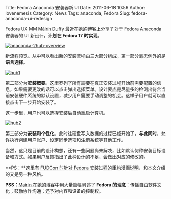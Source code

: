 Title: Fedora Anaconda 安装器新 UI
Date: 2011-06-18 10:56
Author: lovenemesis
Category: News
Tags: anaconda, Fedora
Slug: fedora-anaconda-ui-redesign

Fedora UX MM [Máirín Duffy
最近在她的博客](http://mairin.wordpress.com/2011/06/16/making-fedora-easier-to-use-the-installer-ux-redesign/)上分享了对于
Fedora Anaconda 安装器的 UI 新设计，**计划在 Fedora 17 时实现**。

[![](http://linuxtoy.org/img/2011/06/anaconda-2hub-overview.png "anaconda-2hub-overview")](http://linuxtoy.org/img/2011/06/anaconda-2hub-overview.png)

新流程预览。从中可以看出新的安装流程由三大部分组成，第一部分毫无例外的是**语言选择**。

[![](http://linuxtoy.org/img/2011/06/hub1.png "hub1")](http://linuxtoy.org/img/2011/06/hub1.png)

第二部分为**安装概要**。这里罗列了所有需要在真正安装过程开始前需要配置的信息，如果需要更改的话可以点击弹出选择菜单。设计要点是尽量多的检测出符合当前安装硬件系统的默认设置，减少用户需要手动调整的机会。这样子用户就可以直接点击下一步开始安装了。

这一步里，用户也可以选择安装后自动重启计算机。

[![](http://linuxtoy.org/img/2011/06/hub2.png "hub2")](http://linuxtoy.org/img/2011/06/hub2.png)

第三部分为**安装和个性化**。此时往硬盘写入数据的过程已经开始了，**与此同时**，允许执行创建用户账户、设定同步选项和注册系统等其他工作。

当然，这只是目前的设计构想，还有一些问题尚未解决，比如默认何种安装目标设备和方式。如果用户反馈指出了此种设计的不足，会做出对应的修改的。

**PS：**这里有 [FUDCon 时针对 Fedora
安装过程的重构漫画说明](http://duffy.fedorapeople.org/app%20design/anaconda/comic/anaconda-comic_1.png)，和本文介绍的又是另一种风格。

**PSS：**[Mairin
在她的博客](http://mairin.wordpress.com/2011/06/16/making-fedora-easier-to-use-the-installer-ux-redesign/)中用大量篇幅阐述了
**Fedora
的理念**：传播自由软件文化；鼓励协作沟通；还予对内容和设备的控制权。
